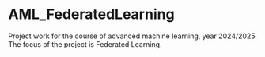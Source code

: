 # AML_FederatedLearning
Project work for the course of advanced machine learning, year 2024/2025. The focus of the project is Federated Learning.
